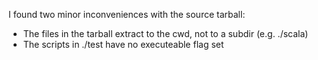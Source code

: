 I found two minor inconveniences with the source tarball:

- The files in the tarball extract to the cwd, not to a subdir (e.g. ./scala)
- The scripts in ./test have no executeable flag set
